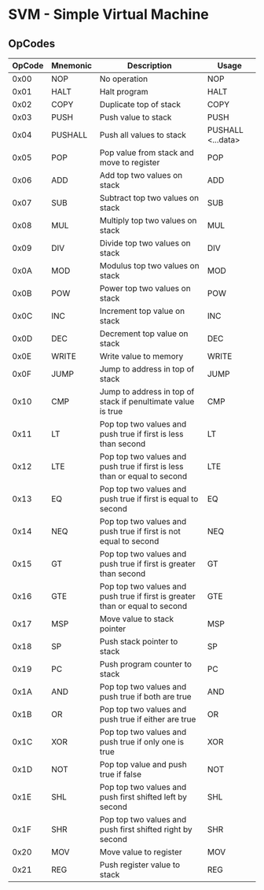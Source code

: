 # SVM - Simple Virtual Machine

## OpCodes

| OpCode | Mnemonic | Description                                                                  | Usage                    |
| ------ | -------- | ---------------------------------------------------------------------------- | ------------------------ |
| 0x00   | NOP      | No operation                                                                 | NOP                      |
| 0x01   | HALT     | Halt program                                                                 | HALT                     |
| 0x02   | COPY     | Duplicate top of stack                                                       | COPY <type>              |
| 0x03   | PUSH     | Push value to stack                                                          | PUSH <value>             |
| 0x04   | PUSHALL  | Push all values to stack                                                     | PUSHALL <size> <...data> |
| 0x05   | POP      | Pop value from stack and move to register                                    | POP <type>               |
| 0x06   | ADD      | Add top two values on stack                                                  | ADD <type>               |
| 0x07   | SUB      | Subtract top two values on stack                                             | SUB <type>               |
| 0x08   | MUL      | Multiply top two values on stack                                             | MUL <type>               |
| 0x09   | DIV      | Divide top two values on stack                                               | DIV <type>               |
| 0x0A   | MOD      | Modulus top two values on stack                                              | MOD <type>               |
| 0x0B   | POW      | Power top two values on stack                                                | POW <type>               |
| 0x0C   | INC      | Increment top value on stack                                                 | INC <type>               |
| 0x0D   | DEC      | Decrement top value on stack                                                 | DEC <type>               |
| 0x0E   | WRITE    | Write value to memory                                                        | WRITE                    |
| 0x0F   | JUMP     | Jump to address in top of stack                                              | JUMP                     |
| 0x10   | CMP      | Jump to address in top of stack if penultimate value is true                 | CMP                      |
| 0x11   | LT       | Pop top two values and push true if first is less than second                | LT <type>                |
| 0x12   | LTE      | Pop top two values and push true if first is less than or equal to second    | LTE <type>               |
| 0x13   | EQ       | Pop top two values and push true if first is equal to second                 | EQ <type>                |
| 0x14   | NEQ      | Pop top two values and push true if first is not equal to second             | NEQ <type>               |
| 0x15   | GT       | Pop top two values and push true if first is greater than second             | GT <type>                |
| 0x16   | GTE      | Pop top two values and push true if first is greater than or equal to second | GTE <type>               |
| 0x17   | MSP      | Move value to stack pointer                                                  | MSP <value>              |
| 0x18   | SP       | Push stack pointer to stack                                                  | SP                       |
| 0x19   | PC       | Push program counter to stack                                                | PC                       |
| 0x1A   | AND      | Pop top two values and push true if both are true                            | AND                      |
| 0x1B   | OR       | Pop top two values and push true if either are true                          | OR                       |
| 0x1C   | XOR      | Pop top two values and push true if only one is true                         | XOR                      |
| 0x1D   | NOT      | Pop top value and push true if false                                         | NOT                      |
| 0x1E   | SHL      | Pop top two values and push first shifted left by second                     | SHL <type>               |
| 0x1F   | SHR      | Pop top two values and push first shifted right by second                    | SHR <type>               |
| 0x20   | MOV      | Move value to register                                                       | MOV <register> <value>   |
| 0x21   | REG      | Push register value to stack                                                 | REG <register> <type>    |
